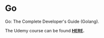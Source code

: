 # Go
Go: The Complete Developer's Guide (Golang).

The Udemy course can be found **[HERE](https://www.udemy.com/course/go-the-complete-developers-guide/).**
